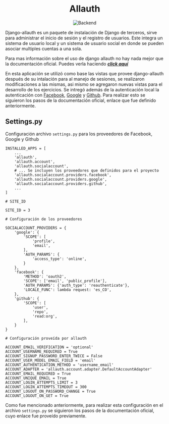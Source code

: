 <center>

# Allauth

![Backend](https://camo.githubusercontent.com/04b1c41f01271abc63bc66dc98f7e4eb4f9a4d4036b9d00908ce40a472397534/68747470733a2f2f6366652d7374617469632e73332e616d617a6f6e6177732e636f6d2f6d656469612f616c6c617574682f696d616765732f616c6c5f617574682e706e67)

</center>

Django-allauth es un paquete de instalación de Django de terceros, sirve para administrar el inicio de sesión y el registro de usuarios. Este integra un sistema de usuario local y un sistema de usuario social en donde se pueden asociar multiples cuentas a una sola.

Para mas información sobre el uso de django allauth no hay nada mejor que la documentación oficial. Puedes verla haciendo [***click aquí***](https://django-allauth.readthedocs.io/en/latest/overview.html)


En esta aplicación se utilizó como base las vistas que provee django-allauth después de su intalación para al manejo de sesiones, se realizaron modificaciones a las mismas, asi mismo se agregaron nuevas vistas para el desarrollo de los ejercicios. Se intregó además de la autenticación local la autenticación con [Facebook](https://django-allauth.readthedocs.io/en/latest/providers.html#facebook), [Google](https://django-allauth.readthedocs.io/en/latest/providers.html#google) y [Github](https://django-allauth.readthedocs.io/en/latest/providers.html#github). Para realizar esto se siguieron los pasos de la documentación oficial, enlace que fue definido anteriormente.

## Settings.py

Configuración archivo ``settings.py`` para los proveedores de Facebook, Google y Github



    INSTALLED_APPS = [
        ...
        'allauth',
        'allauth.account',
        'allauth.socialaccount',
        # ... Se incluyen los proveedores que definidos para el proyecto
        'allauth.socialaccount.providers.facebook',
        'allauth.socialaccount.providers.google',
        'allauth.socialaccount.providers.github',
        ...
    ]

    # SITE_ID

    SITE_ID = 3

    # Configuración de los proveedores

    SOCIALACCOUNT_PROVIDERS = {
        'google': {
            'SCOPE': [
                'profile',
                'email',
            ],
            'AUTH_PARAMS': {
                'access_type': 'online',
            }
        },
        'facebook': {
            'METHOD': 'oauth2',
            'SCOPE': ['email', 'public_profile'],
            'AUTH_PARAMS': {'auth_type': 'reauthenticate'},
            'LOCALE_FUNC': lambda request: 'es_CO',
        },
        'github': {
            'SCOPE': [
                'user',
                'repo',
                'read:org',
            ],
        }
    }

    # Configuración proveída por allauth

    ACCOUNT_EMAIL_VERIFICATION = 'optional'
    ACCOUNT_USERNAME_REQUIRED = True
    ACCOUNT_SIGNUP_PASSWORD_ENTER_TWICE = False
    ACCOUNT_USER_MODEL_EMAIL_FIELD = 'email'
    ACCOUNT_AUTHENTICATION_METHOD = 'username_email'
    ACCOUNT_ADAPTER = 'allauth.account.adapter.DefaultAccountAdapter'
    ACCOUNT_EMAIL_REQUIRED = True
    ACCOUNT_UNIQUE_EMAIL = True
    ACCOUNT_LOGIN_ATTEMPTS_LIMIT = 3
    ACCOUNT_LOGIN_ATTEMPTS_TIMEOUT = 300
    ACCOUNT_LOGOUT_ON_PASSWORD_CHANGE = True
    ACCOUNT_LOGOUT_ON_GET = True



Como fue mencionado anteriormente, para realizar esta configuración en el archivo ``settings.py`` se siguieron los pasos de la documentación oficial, cuyo enlace fue proveído previamente.
